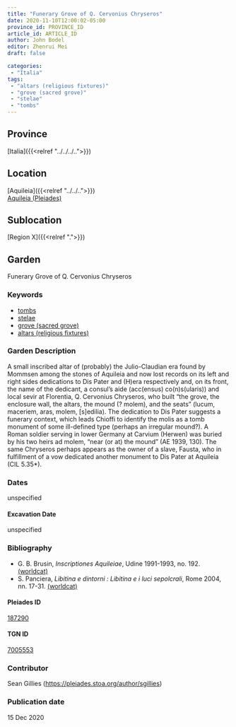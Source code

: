 ```yaml
---
title: "Funerary Grove of Q. Cervonius Chryseros"
date: 2020-11-10T12:00:02-05:00
province_id: PROVINCE_ID
article_id: ARTICLE_ID
author: John Bodel
editor: Zhenrui Mei
draft: false

categories:
 - "Italia"
tags:
 - "altars (religious fixtures)"
 - "grove (sacred grove)"
 - "stelae"
 - "tombs"
---
```


## Province

[Italia]({{<relref "../../../..">}})

<!--### Province Description-->

<!-- DESCRIPTION -->


## Location

[Aquileia]({{<relref "../../..">}}) \
[Aquileia (Pleiades)](hhttps://pleiades.stoa.org/places/187290)

<!--### Location Description-->

<!-- LEAVE THIS BLANK FOR NOW -->

## Sublocation

[Region X]({{<relref ".">}})

<!--### Sublocation Description-->

<!-- DESCRIPTION -->


## Garden

Funerary Grove of Q. Cervonius Chryseros

### Keywords

- [tombs](http://vocab.getty.edu/page/aat/300005926)
- [stelae](http://vocab.getty.edu/page/aat/300007023)
- [grove (sacred grove)](http://vocab.getty.edu/page/aat/300251876)
- [altars (religious fixtures)](http://vocab.getty.edu/page/aat/300003725)

### Garden Description

A small inscribed altar of (probably) the Julio-Claudian era found by Mommsen among the stones of Aquileia and now lost records on its left and right sides dedications to Dis Pater and (H)era respectively and, on its front, the name of the dedicant, a consul’s aide (acc(ensus) co(n)s(ularis)) and local sevir at Florentia, Q. Cervonius Chryseros, who built “the grove, the enclosure wall, the altars, the mound (? molem), and the seats” (lucum, maceriem, aras, molem, [s]edilia). The dedication to Dis Pater suggests a funerary context, which leads Chioffi to identify the molis as a tomb monument of some ill-defined type (perhaps an irregular mound?). A Roman soldier serving in lower Germany at Carvium (Herwen) was buried by his two heirs ad molem,  “near (or at) the mound” (AE 1939, 130). The same Chryseros perhaps appears as the owner of a slave, Fausta, who in fulfillment of a vow dedicated another monument to Dis Pater at Aquileia (CIL 5.35*).

<!--### Maps-->

<!--
OLD WAY (DO NOT USE)
![alt_text](../../images/image_name.ext)
*CAPTION*

NEW WAY ↓↓↓↓
{{< figure src="../../images/image_name.ext" alt="ALT_TEXT" title="CAPTION" >}}
-->

<!--### Images-->


### Dates

unspecified

#### Excavation Date

unspecified

### Bibliography

* G. B. Brusin, *Inscriptiones Aquileiae*, Udine 1991-1993, no. 192.[(worldcat)](http://www.worldcat.org/oclc/603656316)
* S. Panciera, *Libitina e dintorni : Libitina e i luci sepolcrali*, Rome 2004, nn. 17-31. [(worldcat)](http://www.worldcat.org/oclc/849004166)

<!--#### Periodo ID-->

<!-- [PERIODO_ID](https://pleiades.stoa.org/places/PLEIADES_ID) -->

#### Pleiades ID

[187290](https://pleiades.stoa.org/places/187290)

#### TGN ID

[7005553](http://vocab.getty.edu/page/tgn/7005553)

### Contributor

Sean Gillies (https://pleiades.stoa.org/author/sgillies)

### Publication date

15 Dec 2020

<!--### Related articles-->

<!-- Links to other related articles. Leave blank for now -->
